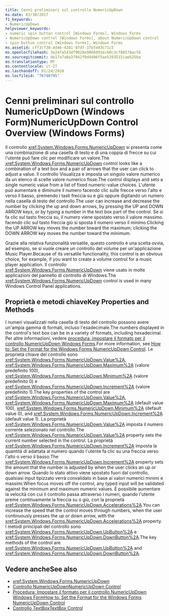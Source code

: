 ```yaml
---
title: Cenni preliminari sul controllo NumericUpDown
ms.date: 03/30/2017
f1_keywords:
- NumericUpDown
helpviewer_keywords:
- numeric spin button control [Windows Forms], Windows Forms
- NumericUpDown control [Windows Forms], about NumericUpDown control
- spin button control [Windows Forms], Windows Forms
ms.assetid: cff3cf30-4d46-4381-87df-37bfe83c71c5
ms.openlocfilehash: 3e24fa543df9028e9866d91ec60c3cf88578ac56
ms.sourcegitcommit: de17a7a0a37042f0d4406f5ae5393531caeb25ba
ms.translationtype: MT
ms.contentlocale: it-IT
ms.lasthandoff: 01/24/2020
ms.locfileid: "76740795"
---
```

# <a name="numericupdown-control-overview-windows-forms"></a><span data-ttu-id="da1df-102">Cenni preliminari sul controllo NumericUpDown (Windows Form)</span><span class="sxs-lookup"><span data-stu-id="da1df-102">NumericUpDown Control Overview (Windows Forms)</span></span>
<span data-ttu-id="da1df-103">Il controllo <xref:System.Windows.Forms.NumericUpDown> si presenta come una combinazione di una casella di testo e di una coppia di frecce su cui l'utente può fare clic per modificare un valore.</span><span class="sxs-lookup"><span data-stu-id="da1df-103">The <xref:System.Windows.Forms.NumericUpDown> control looks like a combination of a text box and a pair of arrows that the user can click to adjust a value.</span></span> <span data-ttu-id="da1df-104">Il controllo Visualizza e imposta un singolo valore numerico da un elenco di scelte valore numerico fisse.</span><span class="sxs-lookup"><span data-stu-id="da1df-104">The control displays and sets a single numeric value from a list of fixed numeric-value choices.</span></span> <span data-ttu-id="da1df-105">L'utente può aumentare e diminuire il numero facendo clic sulle frecce verso l'alto e verso il basso, premendo i tasti freccia su e giù oppure digitando un numero nella casella di testo del controllo.</span><span class="sxs-lookup"><span data-stu-id="da1df-105">The user can increase and decrease the number by clicking the up and down arrows, by pressing the UP and DOWN ARROW keys, or by typing a number in the text box part of the control.</span></span> <span data-ttu-id="da1df-106">Se si fa clic sul tasto freccia su, il numero viene spostato verso il valore massimo. facendo clic sul tasto freccia giù si sposta il numero verso il minimo.</span><span class="sxs-lookup"><span data-stu-id="da1df-106">Clicking the UP ARROW key moves the number toward the maximum; clicking the DOWN ARROW key moves the number toward the minimum.</span></span>  
  
 <span data-ttu-id="da1df-107">Grazie alla relativa funzionalità versatile, questo controllo è una scelta ovvia, ad esempio, se si vuole creare un controllo del volume per un'applicazione Music Player.</span><span class="sxs-lookup"><span data-stu-id="da1df-107">Because of its versatile functionality, this control is an obvious choice, for example, if you want to create a volume control for a music player application.</span></span> <span data-ttu-id="da1df-108">Il controllo <xref:System.Windows.Forms.NumericUpDown> viene usato in molte applicazioni del pannello di controllo di Windows.</span><span class="sxs-lookup"><span data-stu-id="da1df-108">The <xref:System.Windows.Forms.NumericUpDown> control is used in many Windows Control Panel applications.</span></span>  
  
## <a name="key-properties-and-methods"></a><span data-ttu-id="da1df-109">Proprietà e metodi chiave</span><span class="sxs-lookup"><span data-stu-id="da1df-109">Key Properties and Methods</span></span>  
 <span data-ttu-id="da1df-110">I numeri visualizzati nella casella di testo del controllo possono avere un'ampia gamma di formati, incluso l'esadecimale.</span><span class="sxs-lookup"><span data-stu-id="da1df-110">The numbers displayed in the control's text box can be in a variety of formats, including hexadecimal.</span></span> <span data-ttu-id="da1df-111">Per altre informazioni, vedere [procedura: impostare il formato per il controllo NumericUpDown Windows Forms](how-to-set-the-format-for-the-windows-forms-numericupdown-control.md).</span><span class="sxs-lookup"><span data-stu-id="da1df-111">For more information, see [How to: Set the Format for the Windows Forms NumericUpDown Control](how-to-set-the-format-for-the-windows-forms-numericupdown-control.md).</span></span> <span data-ttu-id="da1df-112">Le proprietà chiave del controllo sono <xref:System.Windows.Forms.NumericUpDown.Value%2A>, <xref:System.Windows.Forms.NumericUpDown.Maximum%2A> (valore predefinito 100), <xref:System.Windows.Forms.NumericUpDown.Minimum%2A> (valore predefinito 0) e <xref:System.Windows.Forms.NumericUpDown.Increment%2A> (valore predefinito 1).</span><span class="sxs-lookup"><span data-stu-id="da1df-112">The key properties of the control are <xref:System.Windows.Forms.NumericUpDown.Value%2A>, <xref:System.Windows.Forms.NumericUpDown.Maximum%2A> (default value 100), <xref:System.Windows.Forms.NumericUpDown.Minimum%2A> (default value 0), and <xref:System.Windows.Forms.NumericUpDown.Increment%2A> (default value 1).</span></span> <span data-ttu-id="da1df-113">La proprietà <xref:System.Windows.Forms.NumericUpDown.Value%2A> imposta il numero corrente selezionato nel controllo.</span><span class="sxs-lookup"><span data-stu-id="da1df-113">The <xref:System.Windows.Forms.NumericUpDown.Value%2A> property sets the current number selected in the control.</span></span> <span data-ttu-id="da1df-114">La proprietà <xref:System.Windows.Forms.NumericUpDown.Increment%2A> imposta la quantità di adattata al numero quando l'utente fa clic su una freccia verso l'alto o verso il basso.</span><span class="sxs-lookup"><span data-stu-id="da1df-114">The <xref:System.Windows.Forms.NumericUpDown.Increment%2A> property sets the amount that the number is adjusted by when the user clicks an up or down arrow.</span></span> <span data-ttu-id="da1df-115">Quando lo stato attivo viene spostato fuori dal controllo, qualsiasi input tipizzato verrà convalidato in base ai valori numerici minimi e massimi.</span><span class="sxs-lookup"><span data-stu-id="da1df-115">When focus moves off the control, any typed input will be validated against the minimum and maximum numeric values.</span></span> <span data-ttu-id="da1df-116">È possibile aumentare la velocità con cui il controllo passa attraverso i numeri, quando l'utente preme continuamente la freccia su o giù, con la proprietà <xref:System.Windows.Forms.NumericUpDown.Accelerations%2A>.</span><span class="sxs-lookup"><span data-stu-id="da1df-116">You can increase the speed that the control moves through numbers, when the user continuously presses the up or down arrow, with the <xref:System.Windows.Forms.NumericUpDown.Accelerations%2A> property.</span></span> <span data-ttu-id="da1df-117">I metodi principali del controllo sono <xref:System.Windows.Forms.NumericUpDown.UpButton%2A> e <xref:System.Windows.Forms.NumericUpDown.DownButton%2A>.</span><span class="sxs-lookup"><span data-stu-id="da1df-117">The key methods of the control are <xref:System.Windows.Forms.NumericUpDown.UpButton%2A> and <xref:System.Windows.Forms.NumericUpDown.DownButton%2A>.</span></span>  
  
## <a name="see-also"></a><span data-ttu-id="da1df-118">Vedere anche</span><span class="sxs-lookup"><span data-stu-id="da1df-118">See also</span></span>

- <xref:System.Windows.Forms.NumericUpDown>
- [<span data-ttu-id="da1df-119">Controllo NumericUpDown</span><span class="sxs-lookup"><span data-stu-id="da1df-119">NumericUpDown Control</span></span>](numericupdown-control-windows-forms.md)
- [<span data-ttu-id="da1df-120">Procedura: Impostare il formato per il controllo NumericUpDown Windows Form</span><span class="sxs-lookup"><span data-stu-id="da1df-120">How to: Set the Format for the Windows Forms NumericUpDown Control</span></span>](how-to-set-the-format-for-the-windows-forms-numericupdown-control.md)
- [<span data-ttu-id="da1df-121">Controllo TextBox</span><span class="sxs-lookup"><span data-stu-id="da1df-121">TextBox Control</span></span>](textbox-control-windows-forms.md)
